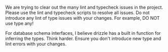 We are trying to clear out the many lint and typecheck issues in the project.
Please use the lint and typecheck scripts to resolve all issues.
Do not introduce any lint of type issues with your changes. For example, DO NOT use type any!

For database schema interfaces, I believe drizzle has a built in function for inferring the types.
Think harder. Ensure you don't introduce new type and lint errors with your changes.
